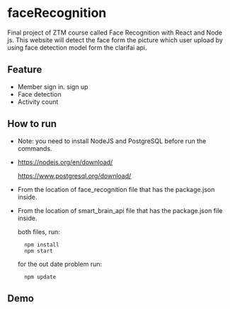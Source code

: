 # faceRecognition
Final project of ZTM course called Face Recognition with React and Node js. This website will detect the face form the picture which user upload by using face detection model form the clarifai api. 

## Feature

- Member sign in. sign up
- Face detection
- Activity count

## How to run
- Note: you need to install NodeJS and PostgreSQL before run the commands.
- 
    https://nodejs.org/en/download/
    
    https://www.postgresql.org/download/

- From the location of face_recognition file that has the package.json inside.
- From the location of smart_brain_api file that has the package.json file inside.
    
    both files, run:
                                                        
        npm install
        npm start
    for the out date problem run:
        
        npm update
     
## Demo
